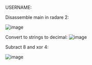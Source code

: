 USERNAME:

Disassemble main in radare 2:

![image](https://github.com/0x65786F746963/CTFs/assets/94760012/073ec8fc-aafd-46ef-9407-b970dc782d71)

Convert to strings to decimal:
![image](https://github.com/0x65786F746963/CTFs/assets/94760012/d49a5aa3-a2ac-4825-a95f-eb8e881fa10d)

Subract 8 and xor 4:

![image](https://github.com/0x65786F746963/CTFs/assets/94760012/9c48e8a7-c65a-4334-8722-18b5dec5c936)
